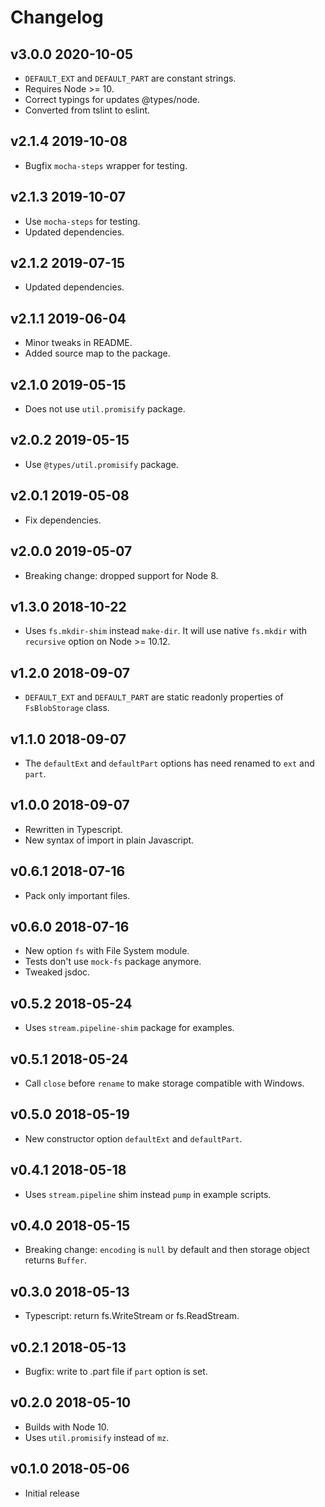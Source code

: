 # Changelog

## v3.0.0 2020-10-05

- `DEFAULT_EXT` and `DEFAULT_PART` are constant strings.
- Requires Node >= 10.
- Correct typings for updates @types/node.
- Converted from tslint to eslint.

## v2.1.4 2019-10-08

- Bugfix `mocha-steps` wrapper for testing.

## v2.1.3 2019-10-07

- Use `mocha-steps` for testing.
- Updated dependencies.

## v2.1.2 2019-07-15

- Updated dependencies.

## v2.1.1 2019-06-04

- Minor tweaks in README.
- Added source map to the package.

## v2.1.0 2019-05-15

- Does not use `util.promisify` package.

## v2.0.2 2019-05-15

- Use `@types/util.promisify` package.

## v2.0.1 2019-05-08

- Fix dependencies.

## v2.0.0 2019-05-07

- Breaking change: dropped support for Node 8.

## v1.3.0 2018-10-22

- Uses `fs.mkdir-shim` instead `make-dir`. It will use native `fs.mkdir` with
  `recursive` option on Node >= 10.12.

## v1.2.0 2018-09-07

- `DEFAULT_EXT` and `DEFAULT_PART` are static readonly properties of
  `FsBlobStorage` class.

## v1.1.0 2018-09-07

- The `defaultExt` and `defaultPart` options has need renamed to `ext` and
  `part`.

## v1.0.0 2018-09-07

- Rewritten in Typescript.
- New syntax of import in plain Javascript.

## v0.6.1 2018-07-16

- Pack only important files.

## v0.6.0 2018-07-16

- New option `fs` with File System module.
- Tests don't use `mock-fs` package anymore.
- Tweaked jsdoc.

## v0.5.2 2018-05-24

- Uses `stream.pipeline-shim` package for examples.

## v0.5.1 2018-05-24

- Call `close` before `rename` to make storage compatible with Windows.

## v0.5.0 2018-05-19

- New constructor option `defaultExt` and `defaultPart`.

## v0.4.1 2018-05-18

- Uses `stream.pipeline` shim instead `pump` in example scripts.

## v0.4.0 2018-05-15

- Breaking change: `encoding` is `null` by default and then storage object
  returns `Buffer`.

## v0.3.0 2018-05-13

- Typescript: return fs.WriteStream or fs.ReadStream.

## v0.2.1 2018-05-13

- Bugfix: write to .part file if `part` option is set.

## v0.2.0 2018-05-10

- Builds with Node 10.
- Uses `util.promisify` instead of `mz`.

## v0.1.0 2018-05-06

- Initial release
